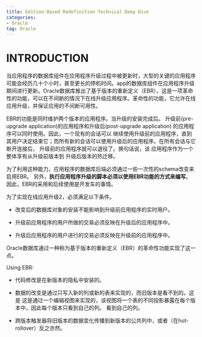 ```yaml
---
title: Edition-Based Redefinition Technical Deep Dive
categories:
- Oracle
tag: Oracle
---
```


# INTRODUCTION

当应用程序的数据库组件在应用程序升级过程中被更新时，大型的关键的应用程序可能会经历几十个小时，甚至更长的停机时间。app的数据库组件在应用程序升级期间进行更新。Oracle数据库推出了基于版本的重新定义（EBR），这是一项革命性的功能，可以在不间断的情况下在线升级应用程序。革命性的功能，它允许在线应用升级，并保证应用的不间断可用性。

EBR的功能是同时维护两个版本的应用程序。当升级的安装完成后。
升级前(pre-upgrade application)的应用程序和升级后(post-upgrade application)
的应用程序可以同时使用。因此，一个现有的会话可以 继续使用升级前的应用程序，直到
其用户决定结束它；而所有新的会话可以使用升级后的应用程序。在所有会话与它断开连接后，
升级前的应用程序就可以退役了。换句话说，该 应用程序作为一个整体享有从升级前版本到
升级后版本的热迁移。

为了利用这种能力，应用程序的数据库后端必须通过一些一次性的schema改变来启用EBR。
另外，**执行应用程序升级的脚本必须以使用EBR功能的方式来编写**。因此，EBR的采用和后续使用是开发车的事情。

为了实现在线应用升级2，必须满足以下条件。

- 改变后的数据库对象的安装不能影响到升级前应用程序的实时用户。

- 升级前应用程序的用户所做的交易必须反映在升级后的应用程序中。

- 升级后应用程序的用户进行的交易必须反映在升级前的应用程序中。

Oracle数据库通过一种称为基于版本的重新定义（EBR）的革命性功能实现了这一点。

Using EBR:

- 代码修改是在新版本的隐私中安装的。

- 数据的改变是通过只写入新的列或新的表来实现的，而旧版本是看不到的。这是 
这是通过一个编辑视图来实现的，该视图将一个表的不同投影暴露在每个版本中，因此每个版本只看到自己的列。
看到自己的列。

- 跨版本触发器将旧版本的数据变化传播到新版本的公共列中，或者（在hot-rollover）反之亦然。